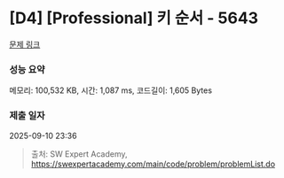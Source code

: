 # [D4] [Professional] 키 순서 - 5643 

[문제 링크](https://swexpertacademy.com/main/code/problem/problemDetail.do?contestProbId=AWXQsLWKd5cDFAUo) 

### 성능 요약

메모리: 100,532 KB, 시간: 1,087 ms, 코드길이: 1,605 Bytes

### 제출 일자

2025-09-10 23:36



> 출처: SW Expert Academy, https://swexpertacademy.com/main/code/problem/problemList.do